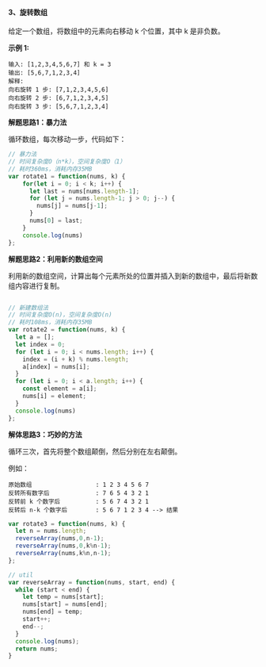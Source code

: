 #### 3、旋转数组

给定一个数组，将数组中的元素向右移动 k 个位置，其中 k 是非负数。

**示例 1:**

```
输入: [1,2,3,4,5,6,7] 和 k = 3
输出: [5,6,7,1,2,3,4]
解释:
向右旋转 1 步: [7,1,2,3,4,5,6]
向右旋转 2 步: [6,7,1,2,3,4,5]
向右旋转 3 步: [5,6,7,1,2,3,4]
```

**解题思路1：暴力法**

循环数组，每次移动一步，代码如下：

```javascript
// 暴力法
// 时间复杂度O（n*k），空间复杂度O（1）
// 耗时360ms，消耗内存35MB
var rotate1 = function(nums, k) {
    for(let i = 0; i < k; i++) {
      let last = nums[nums.length-1];
      for (let j = nums.length-1; j > 0; j--) {
        nums[j] = nums[j-1];
      }
      nums[0] = last;
    }
    console.log(nums)
};
```

**解题思路2：利用新的数组空间**

利用新的数组空间，计算出每个元素所处的位置并插入到新的数组中，最后将新数组内容进行复制。

```javascript

// 新建数组法
// 时间复杂度O(n)，空间复杂度O(n)
// 耗时108ms，消耗内存35MB
var rotate2 = function(nums, k) {
  let a = [];
  let index = 0;
  for (let i = 0; i < nums.length; i++) {
    index = (i + k) % nums.length;
    a[index] = nums[i];
  }
  for (let i = 0; i < a.length; i++) {
    const element = a[i];
    nums[i] = element;
  }
  console.log(nums)
};
```

**解体思路3：巧妙的方法**

循环三次，首先将整个数组颠倒，然后分别在左右颠倒。

例如：

```
原始数组                  : 1 2 3 4 5 6 7
反转所有数字后             : 7 6 5 4 3 2 1
反转前 k 个数字后          : 5 6 7 4 3 2 1
反转后 n-k 个数字后        : 5 6 7 1 2 3 4 --> 结果
```



```javascript
var rotate3 = function(nums, k) {
  let n = nums.length;
  reverseArray(nums,0,n-1);
  reverseArray(nums,0,k%n-1);
  reverseArray(nums,k%n,n-1);
};

// util
var reverseArray = function(nums, start, end) {
  while (start < end) {
    let temp = nums[start];
    nums[start] = nums[end];
    nums[end] = temp;
    start++;
    end--;
  }
  console.log(nums);
  return nums;
}
```
